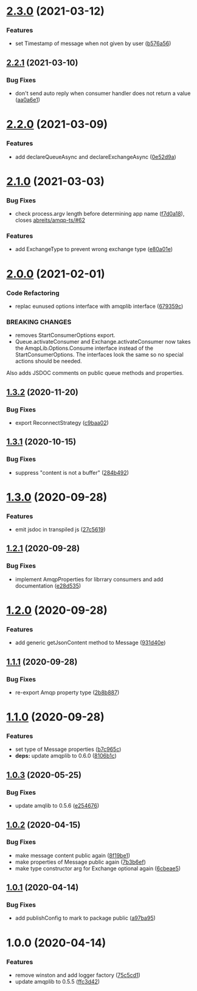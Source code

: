 # [2.3.0](https://github.com/droidsolutions/amqp-ts/compare/v2.2.1...v2.3.0) (2021-03-12)


### Features

* set Timestamp of message when not given by user ([b576a56](https://github.com/droidsolutions/amqp-ts/commit/b576a56dc273e4d6803a0bff7473bda9c4cbe3db))

## [2.2.1](https://github.com/droidsolutions/amqp-ts/compare/v2.2.0...v2.2.1) (2021-03-10)


### Bug Fixes

* don't send auto reply when consumer handler does not return a value ([aa0a6e1](https://github.com/droidsolutions/amqp-ts/commit/aa0a6e1b7d2ba701f43fe6c29415f62e94aebad4))

# [2.2.0](https://github.com/droidsolutions/amqp-ts/compare/v2.1.0...v2.2.0) (2021-03-09)


### Features

* add declareQueueAsync and declareExchangeAsync ([0e52d9a](https://github.com/droidsolutions/amqp-ts/commit/0e52d9a071aafae540abc00a78b46bf51bcc9ce8))

# [2.1.0](https://github.com/droidsolutions/amqp-ts/compare/v2.0.0...v2.1.0) (2021-03-03)


### Bug Fixes

* check process.argv length before determining app name ([f7d0a18](https://github.com/droidsolutions/amqp-ts/commit/f7d0a18193e631bd3f4dfc4eb1ada889a36d8bd2)), closes [abreits/amqp-ts/#62](https://github.com/abreits/amqp-ts//issues/62)


### Features

* add ExchangeType to prevent wrong exchange type ([e80a01e](https://github.com/droidsolutions/amqp-ts/commit/e80a01e98e7b773503f24009beda3ecb1291e3ce))

# [2.0.0](https://github.com/droidsolutions/amqp-ts/compare/v1.3.2...v2.0.0) (2021-02-01)


### Code Refactoring

* replac eunused options interface with amqplib interface ([679359c](https://github.com/droidsolutions/amqp-ts/commit/679359c2579d24b00ce3a74773353efe63632f09))


### BREAKING CHANGES

* removes StartConsumerOptions export.
* Queue.activateConsumer and Exchange.activateConsumer now takes the
AmqpLib.Options.Consume interface
instead of the StartConsumerOptions. The interfaces look the same so no special actions should be
needed.

Also adds JSDOC comments on public queue methods and properties.

## [1.3.2](https://github.com/droidsolutions/amqp-ts/compare/v1.3.1...v1.3.2) (2020-11-20)


### Bug Fixes

* export ReconnectStrategy ([c9baa02](https://github.com/droidsolutions/amqp-ts/commit/c9baa0213c3b3068fbcb925f932c682bf46bb41a))

## [1.3.1](https://github.com/droidsolutions/amqp-ts/compare/v1.3.0...v1.3.1) (2020-10-15)


### Bug Fixes

* suppress "content is not a buffer" ([284b492](https://github.com/droidsolutions/amqp-ts/commit/284b492ad4b3cd3491d809fcc01813ef50f224d2))

# [1.3.0](https://github.com/droidsolutions/amqp-ts/compare/v1.2.1...v1.3.0) (2020-09-28)


### Features

* emit jsdoc in transpiled js ([27c5619](https://github.com/droidsolutions/amqp-ts/commit/27c561917999edddc8cbab80e0a9216d11327d85))

## [1.2.1](https://github.com/droidsolutions/amqp-ts/compare/v1.2.0...v1.2.1) (2020-09-28)


### Bug Fixes

* implement AmqpProperties for librrary consumers and add documentation ([e28d535](https://github.com/droidsolutions/amqp-ts/commit/e28d53538a722a89b6c0e7d8884506d686ffe6c3))

# [1.2.0](https://github.com/droidsolutions/amqp-ts/compare/v1.1.1...v1.2.0) (2020-09-28)


### Features

* add generic getJsonContent method to Message ([931d40e](https://github.com/droidsolutions/amqp-ts/commit/931d40eac304e67d9c0bd649495cec301e393563))

## [1.1.1](https://github.com/droidsolutions/amqp-ts/compare/v1.1.0...v1.1.1) (2020-09-28)


### Bug Fixes

* re-export Amqp property type ([2b8b887](https://github.com/droidsolutions/amqp-ts/commit/2b8b887e45b69dcc6da65ef15e944b919fe26022))

# [1.1.0](https://github.com/droidsolutions/amqp-ts/compare/v1.0.3...v1.1.0) (2020-09-28)


### Features

* set type of Message properties ([b7c965c](https://github.com/droidsolutions/amqp-ts/commit/b7c965c64e24fe48ff34010f1089544a8d9e07dd))
* **deps:** update amqplib to 0.6.0 ([8106b1c](https://github.com/droidsolutions/amqp-ts/commit/8106b1c0a2c8bd0dd2afaa3a34156d0c5dc224e7))

## [1.0.3](https://github.com/droidsolutions/amqp-ts/compare/v1.0.2...v1.0.3) (2020-05-25)


### Bug Fixes

* update amqlib to 0.5.6 ([e254676](https://github.com/droidsolutions/amqp-ts/commit/e254676df29b9c8ce7e369bf58ba8c356f99d4bc))

## [1.0.2](https://github.com/droidsolutions/amqp-ts/compare/v1.0.1...v1.0.2) (2020-04-15)


### Bug Fixes

* make message content public again ([8f19be1](https://github.com/droidsolutions/amqp-ts/commit/8f19be18ea0e591308ddfd72dcc5cc955133fa03))
* make properties of Message public again ([7b3b6ef](https://github.com/droidsolutions/amqp-ts/commit/7b3b6efb24944eefa55c447c2573985bbfc4c1e2))
* make type constructor arg for Exchange optional again ([6cbeae5](https://github.com/droidsolutions/amqp-ts/commit/6cbeae5296b4befa907352ff8e8dde77fb254d40))

## [1.0.1](https://github.com/droidsolutions/amqp-ts/compare/v1.0.0...v1.0.1) (2020-04-14)


### Bug Fixes

* add publishConfig to mark to package public ([a97ba95](https://github.com/droidsolutions/amqp-ts/commit/a97ba95b18dc005af88af4e3c60ccf599bb4e867))

# 1.0.0 (2020-04-14)


### Features

* remove winston and add logger factory ([75c5cd1](https://github.com/droidsolutions/amqp-ts/commit/75c5cd131d0c5458e107c62a95d3c344e91bcf6e))
* update amqplib to 0.5.5 ([ffc3d42](https://github.com/droidsolutions/amqp-ts/commit/ffc3d42583a965c4e2e6d313692054c965c3cc95))
